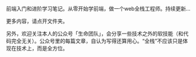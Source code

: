 

前端入门和进阶学习笔记。从零开始学前端，做一个web全栈工程师。持续更新...

更多内容，请点开文件夹。

另外，欢迎关注本人的公众号「生命团队」，会分享一些技术之外的软技能（和代码完全无关）。公众号里的每篇文章，自认为写得还算用心。“全栈”不应该只是体现在技术上，而是全方位。
